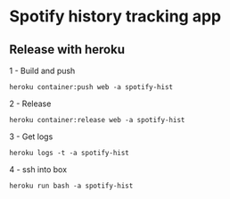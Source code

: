 # Spotify history tracking app


## Release with heroku

1 - Build and push

```
heroku container:push web -a spotify-hist

```

2 - Release

```
heroku container:release web -a spotify-hist
```

3 - Get logs

```
heroku logs -t -a spotify-hist
```


4 - ssh into box

```
heroku run bash -a spotify-hist
```
